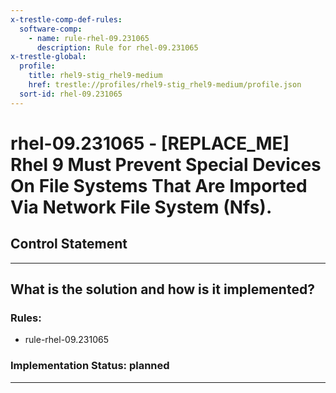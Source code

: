 ```yaml
---
x-trestle-comp-def-rules:
  software-comp:
    - name: rule-rhel-09.231065
      description: Rule for rhel-09.231065
x-trestle-global:
  profile:
    title: rhel9-stig_rhel9-medium
    href: trestle://profiles/rhel9-stig_rhel9-medium/profile.json
  sort-id: rhel-09.231065
---
```


# rhel-09.231065 - \[REPLACE_ME\] Rhel 9 Must Prevent Special Devices On File Systems That Are Imported Via Network File System (Nfs).

## Control Statement

______________________________________________________________________

## What is the solution and how is it implemented?

<!-- For implementation status enter one of: implemented, partial, planned, alternative, not-applicable -->

<!-- Note that the list of rules under ### Rules: is read-only and changes will not be captured after assembly to JSON -->

<!-- Add control implementation description here for control: rhel-09.231065 -->

### Rules:

  - rule-rhel-09.231065

### Implementation Status: planned

______________________________________________________________________
